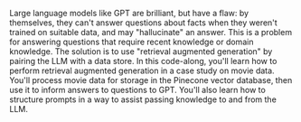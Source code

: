 Large language models like GPT are brilliant, but have a flaw: by themselves, they can't answer questions about facts when they weren't trained on suitable data, and may "hallucinate" an answer. This is a problem for answering questions that require recent knowledge or domain knowledge. The solution is to use "retrieval augmented generation" by pairing the LLM with a data store. In this code-along, you'll learn how to perform retrieval augmented generation in a case study on movie data. You'll process movie data for storage in the Pinecone vector database, then use it to inform answers to questions to GPT. You'll also learn how to structure prompts in a way to assist passing knowledge to and from the LLM.
